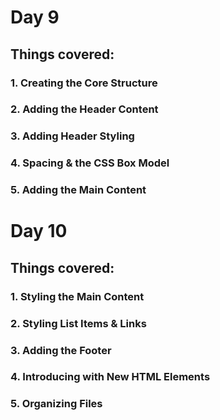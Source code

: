 # Day 9
## Things covered:
### 1. Creating the Core Structure
### 2. Adding the Header Content
### 3. Adding Header Styling
### 4. Spacing & the CSS Box Model
### 5. Adding the Main Content
##
# Day 10
## Things covered:
### 1. Styling the Main Content
### 2. Styling List Items & Links
### 3. Adding the Footer
### 4. Introducing with New HTML Elements
### 5. Organizing Files